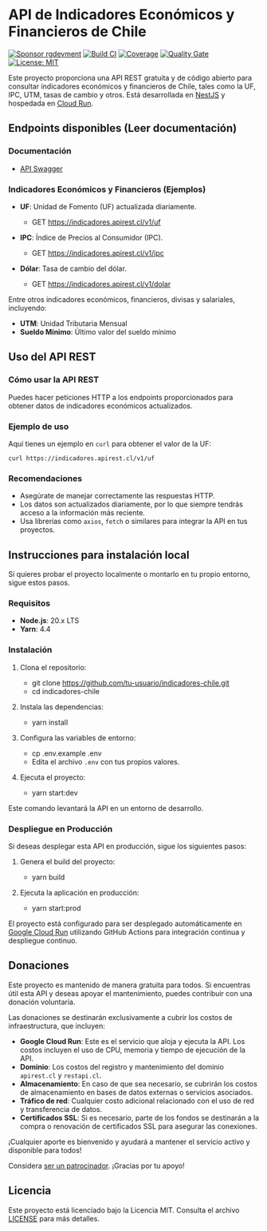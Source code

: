 # API de Indicadores Económicos y Financieros de Chile

[![Sponsor rgdevment](https://img.shields.io/badge/Sponsor-rgdevment-blue?logo=github)](https://github.com/sponsors/rgdevment)
[![Build CI](https://github.com/rgdevment/indicadores-chile/actions/workflows/main.yml/badge.svg)](https://github.com/rgdevment/indicadores-chile/actions/workflows/main.yml)
[![Coverage](https://sonarcloud.io/api/project_badges/measure?project=rgdevment_indicadores-chile&metric=coverage)](https://sonarcloud.io/dashboard?id=rgdevment_indicadores-chile)
[![Quality Gate](https://sonarcloud.io/api/project_badges/measure?project=rgdevment_indicadores-chile&metric=alert_status)](https://sonarcloud.io/dashboard?id=rgdevment_indicadores-chile)
[![License: MIT](https://img.shields.io/badge/License-MIT-yellow.svg)](https://opensource.org/licenses/MIT)

Este proyecto proporciona una API REST gratuita y de código abierto para consultar indicadores económicos y financieros de Chile, tales como la UF, IPC, UTM, tasas de cambio y otros. Está desarrollada en [NestJS](https://nestjs.com/) y hospedada en [Cloud Run](https://cloud.google.com/run).

## Endpoints disponibles (Leer documentación)

### Documentación

- [API Swagger](https://indicadores.apirest.cl/api)

### Indicadores Económicos y Financieros (Ejemplos)

- **UF**: Unidad de Fomento (UF) actualizada diariamente.
    - GET https://indicadores.apirest.cl/v1/uf

- **IPC**: Índice de Precios al Consumidor (IPC).
    - GET https://indicadores.apirest.cl/v1/ipc

- **Dólar**: Tasa de cambio del dólar.
    - GET https://indicadores.apirest.cl/v1/dolar

Entre otros indicadores económicos, financieros, divisas y salariales, incluyendo:

- **UTM**: Unidad Tributaria Mensual
- **Sueldo Mínimo**: Último valor del sueldo mínimo

## Uso del API REST

### Cómo usar la API REST

Puedes hacer peticiones HTTP a los endpoints proporcionados para obtener datos de indicadores económicos actualizados.

### Ejemplo de uso

Aquí tienes un ejemplo en `curl` para obtener el valor de la UF:

	curl https://indicadores.apirest.cl/v1/uf

### Recomendaciones

- Asegúrate de manejar correctamente las respuestas HTTP.
- Los datos son actualizados diariamente, por lo que siempre tendrás acceso a la información más reciente.
- Usa librerías como `axios`, `fetch` o similares para integrar la API en tus proyectos.

## Instrucciones para instalación local

Si quieres probar el proyecto localmente o montarlo en tu propio entorno, sigue estos pasos.

### Requisitos

- **Node.js**: 20.x LTS
- **Yarn**: 4.4

### Instalación

1. Clona el repositorio:
    - git clone https://github.com/tu-usuario/indicadores-chile.git
    - cd indicadores-chile

2. Instala las dependencias:
    - yarn install

3. Configura las variables de entorno:
    - cp .env.example .env
    - Edita el archivo `.env` con tus propios valores.

4. Ejecuta el proyecto:
    - yarn start:dev

Este comando levantará la API en un entorno de desarrollo.

### Despliegue en Producción

Si deseas desplegar esta API en producción, sigue los siguientes pasos:

1. Genera el build del proyecto:
    - yarn build

2. Ejecuta la aplicación en producción:
    - yarn start:prod

El proyecto está configurado para ser desplegado automáticamente en [Google Cloud Run](https://cloud.google.com/run) utilizando GitHub Actions para integración continua y despliegue continuo.

## Donaciones

Este proyecto es mantenido de manera gratuita para todos. Si encuentras útil esta API y deseas apoyar el mantenimiento, puedes contribuir con una donación voluntaria.

Las donaciones se destinarán exclusivamente a cubrir los costos de infraestructura, que incluyen:

- **Google Cloud Run**: Este es el servicio que aloja y ejecuta la API. Los costos incluyen el uso de CPU, memoria y tiempo de ejecución de la API.
- **Dominio**: Los costos del registro y mantenimiento del dominio `apirest.cl` y `restapi.cl`.
- **Almacenamiento**: En caso de que sea necesario, se cubrirán los costos de almacenamiento en bases de datos externas o servicios asociados.
- **Tráfico de red**: Cualquier costo adicional relacionado con el uso de red y transferencia de datos.
- **Certificados SSL**: Si es necesario, parte de los fondos se destinarán a la compra o renovación de certificados SSL para asegurar las conexiones.

¡Cualquier aporte es bienvenido y ayudará a mantener el servicio activo y disponible para todos!

Considera [ser un patrocinador](https://github.com/sponsors/rgdevment). ¡Gracias por tu apoyo!

## Licencia

Este proyecto está licenciado bajo la Licencia MIT. Consulta el archivo [LICENSE](LICENSE) para más detalles.
